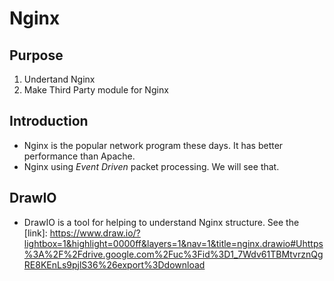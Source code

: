 <link href="homepage.css" rel="stylesheet">

# Nginx

## Purpose

1. Undertand Nginx
2. Make Third Party module for Nginx

## Introduction

* Nginx is the popular network program these days. It has better performance than Apache.
* Nginx using *Event Driven* packet processing. We will see that.


## DrawIO

* DrawIO is a tool for helping to understand Nginx structure. See the [link]: https://www.draw.io/?lightbox=1&highlight=0000ff&layers=1&nav=1&title=nginx.drawio#Uhttps%3A%2F%2Fdrive.google.com%2Fuc%3Fid%3D1_7Wdv61TBMtvrznQgRE8KEnLs9pjlS36%26export%3Ddownload


</link>
